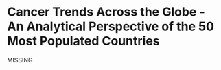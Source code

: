 # Cancer Trends Across the Globe - An Analytical Perspective of the 50 Most Populated Countries
 MISSING

